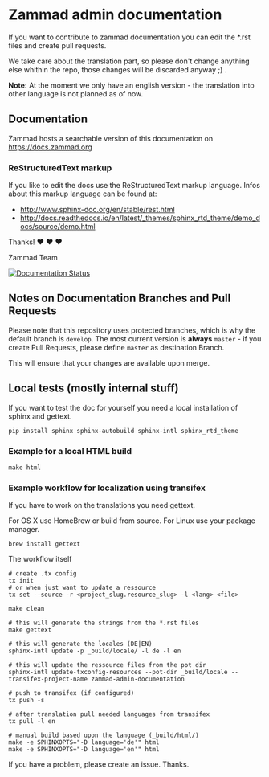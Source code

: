 # Zammad admin documentation

If you want to contribute to zammad documentation you can 
edit the \*.rst files and create pull requests.

We take care about the translation part, so please don't change anything else
whithin the repo, those changes will be discarded anyway ;) .

**Note:**
At the moment we only have an english version - the translation into other language is not planned as of now.

## Documentation

Zammad hosts a searchable version of this documentation on https://docs.zammad.org

### ReStructuredText markup

If you like to edit the docs use the ReStructuredText markup language. Infos about this markup language can be found at:

- http://www.sphinx-doc.org/en/stable/rest.html
- http://docs.readthedocs.io/en/latest/_themes/sphinx_rtd_theme/demo_docs/source/demo.html

Thanks! ❤️ ❤️ ❤️

  Zammad Team


[![Documentation Status](https://readthedocs.org/projects/zammad-admin-documentation/badge/?version=latest)](https://zammad-admin-documentation.readthedocs.io/de/latest/)

## Notes on Documentation Branches and Pull Requests

Please note that this repository uses protected branches, which is why the default branch is ``develop``.
The most current version is **always** ``master`` - if you create Pull Requests, please define ``master`` as destination Branch.

This will ensure that your changes are available upon merge.


## Local tests (mostly internal stuff)

If you want to test the doc for yourself you need a local installation of sphinx and gettext.

```
pip install sphinx sphinx-autobuild sphinx-intl sphinx_rtd_theme

```


### Example for a local HTML build

```
make html
```

### Example workflow for localization using transifex

If you have to work on the translations you need gettext.

For OS X use HomeBrew or build from source. For Linux use your package
manager.

```
brew install gettext
```

The workflow itself 
```
# create .tx config
tx init 
# or when just want to update a ressource
tx set --source -r <project_slug.resource_slug> -l <lang> <file>

make clean

# this will generate the strings from the *.rst files
make gettext

# this will generate the locales (DE|EN)
sphinx-intl update -p _build/locale/ -l de -l en

# this will update the ressource files from the pot dir
sphinx-intl update-txconfig-resources --pot-dir _build/locale --transifex-project-name zammad-admin-documentation

# push to transifex (if configured)
tx push -s

# after translation pull needed languages from transifex
tx pull -l en

# manual build based upon the language (_build/html/)
make -e SPHINXOPTS="-D language='de'" html
make -e SPHINXOPTS="-D language='en'" html

```

If you have a problem, please create an issue. Thanks.



